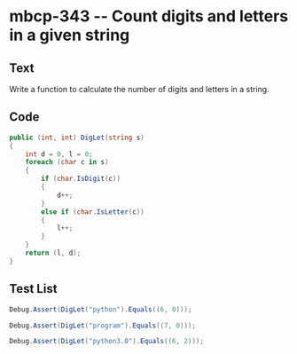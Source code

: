 # mbcp-343 -- Count digits and letters in a given string

## Text

Write a function to calculate the number of digits and letters in a string.

## Code

```csharp
public (int, int) DigLet(string s) 
{
    int d = 0, l = 0;
    foreach (char c in s) 
    {
        if (char.IsDigit(c)) 
        {
            d++;
        } 
        else if (char.IsLetter(c)) 
        {
            l++;
        } 
    }
    return (l, d);
}
```

## Test List

```csharp
Debug.Assert(DigLet("python").Equals((6, 0)));
```

```csharp
Debug.Assert(DigLet("program").Equals((7, 0)));
```

```csharp
Debug.Assert(DigLet("python3.0").Equals((6, 2)));
```

